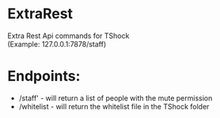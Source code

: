 ExtraRest
=========

Extra Rest Api commands for TShock
<br>
(Example: 127.0.0.1:7878/staff)


<h1>Endpoints:</h1>

* /staff'  - will return a list of people with the mute permission
* /whitelist  - will return the whitelist file in the TShock folder
